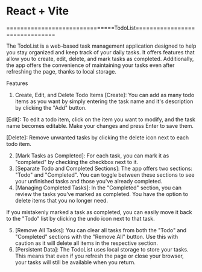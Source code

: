 # React + Vite

===============================TodoList===============================


The TodoList is a web-based task management application designed to help you stay organized and keep track of your daily tasks. It offers features that allow you to create, edit, delete, and mark tasks as completed. Additionally, the app offers the convenience of maintaining your tasks even after refreshing the page, thanks to local storage.

Features
1. Create, Edit, and Delete Todo Items
[Create]: You can add as many todo items as you want by simply entering the task name and it's description by clicking the "Add" button.

[Edit]: To edit a todo item, click on the item you want to modify, and the task name becomes editable. Make your changes and press Enter to save them.

[Delete]: Remove unwanted tasks by clicking the delete icon next to each todo item.

2. [Mark Tasks as Completed]: For each task, you can mark it as "completed" by checking the checkbox next to it.
3. [Separate Todo and Completed Sections]: The app offers two sections: "Todo" and "Completed". You can toggle between these sections to see your unfinished tasks and those you've already completed.
4. [Managing Completed Tasks]: In the "Completed" section, you can review the tasks you've marked as completed. You have the option to delete items that you no longer need.

If you mistakenly marked a task as completed, you can easily move it back to the "Todo" list by clicking the undo icon next to that task.

5. [Remove All Tasks]: You can clear all tasks from both the "Todo" and "Completed" sections with the "Remove All" button. Use this with caution as it will delete all items in the respective section.
6. [Persistent Data]: The TodoList uses local storage to store your tasks. This means that even if you refresh the page or close your browser, your tasks will still be available when you return.

